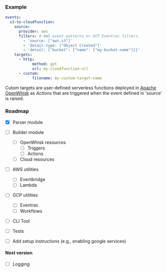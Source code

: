 
### Example
```yaml
events:    
  s3-to-cloudfunction:
    source:
      provider: aws
      filters: # AWS event patterns or GCP Eventrac filters.
        - 'source: ["aws.s3"]'
        - 'detail-type: ["Object Created"]'
        - 'detail: {"bucket": {"name": ["my-bucket-name"]}}'
    targets:
      - http:
            method: get
            url: my-cloudfunction-url
      - custom:
            filename: my-custom-target-name
```
Cutom targets are user-defined serverless functions deployed in [Apache OpenWhisk](https://openwhisk.apache.org/) as *Actions* that are triggered when the event defined in 'source' is raised.

### Roadmap
- [X] Parser module
- [ ] Builder module
    - [ ] OpenWhisk resources
        - [ ] Triggers
        - [ ] Actions
    - [ ] Cloud resources
- [ ] AWS utilities
    - [ ] Eventbridge
    - [ ] Lambda
- [ ] GCP utilities
    - [ ] Eventrac
    - [ ] Workflows
- [ ] CLI Tool
- [ ] Tests
- [ ] Add setup instructions (e.g., enabling google services)


#### Next version
- [ ] Logging